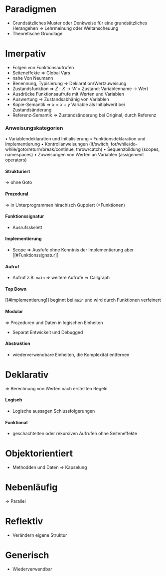 # Paradigmen
- Grundsätzliches Muster oder Denkweise für eine grundsätzliches Herangehen => Lehrmeinung oder Weltanscheuung
- Theoretische Grundlage

# Imerpativ
- Folgen von Funktionsaufrufen
- Seiteneffekte => Global Vars
- nahe Von Neumann
- Benennung, Typisierung => Deklaration/Wertzuweisung
- Zustandsfunktion => $Z:X\rightarrow W$ = Zustand: Variablenname -> Wert
- Ausdrücke Funktionsaufrufe mit Werten und Variablen
- Auswertung => Zustandsabhänig von Variablen
- Kopie-Semantik => $x=x+y$ Variable als Initialwerit bei Zustandsänderung
- Referenz-Semantik => Zustandsänderung bei Original, durch Referenz

### Anweisungskategorien
• Variablendeklaration und Initialisierung
• Funktionsdeklaration und Implementierung
• Kontrollanweisungen (if/switch, for/while/do-while/goto/return/break/continue,
throw/catch)
• Sequenzbildung (scopes, namespaces)
• Zuweisungen von Werten an Variablen (assignment operators)

#### Strukturiert
=> ohne Goto

#### Prozedural
=> in Unterprogrammen hirachisch Guppiert (=Funktionen)

#### Funktionssignatur
- Ausrufsskelett

#### Implementierung
- Scope => Ausfufe ohne Kenntnis der Implementierung aber [[#Funktionssignatur]]

#### Aufruf 
- Aufruf z.B. `main` => weitere Aufrufe => Callgraph

#### Top Down
[[#Implementierung]] beginnt bei `main` und wird durch Funktionen verfeinert

#### Modular
=> Prozeduren und Daten in logischen Einheiten
- Separat Entwickelt und Debugged

#### Abstraktion
- wiederverwendbare Einheiten, die Komplexität entfernen

# Deklarativ
=> Berechnung von Werten nach erstellten Regeln
#### Logisch
- Logische aussagen Schlussfolgerungen

#### Funktional
- geschachtelten oder rekursiven Aufrufen ohne Seiteneffekte

# Objektorientiert
- Methodden und Daten => Kapselung

# Nebenläufig
=> Parallel

# Reflektiv
- Verändern eigene Struktur

# Generisch
- Wiederverwendbar